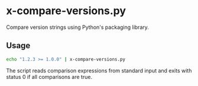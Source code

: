# x-compare-versions.py

Compare version strings using Python's packaging library.

## Usage

```bash
echo "1.2.3 >= 1.0.0" | x-compare-versions.py
```

The script reads comparison expressions from standard input and exits
with status 0 if all comparisons are true.

<!-- vim: set ft=markdown spell spelllang=en_us cc=80 : -->
